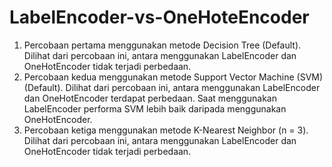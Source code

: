 # LabelEncoder-vs-OneHoteEncoder
1. Percobaan pertama menggunakan metode Decision Tree (Default). Dilihat dari percobaan ini, antara menggunakan LabelEncoder dan OneHotEncoder tidak terjadi perbedaan.
2. Percobaan kedua menggunakan metode Support Vector Machine (SVM)(Default). Dilihat dari percobaan ini, antara menggunakan LabelEncoder dan OneHotEncoder terdapat perbedaan. Saat menggunakan LabelEncoder performa SVM lebih baik daripada menggunakan OneHotEncoder. 
3. Percobaan ketiga menggunakan metode K-Nearest Neighbor (n = 3). Dilihat dari percobaan ini, antara menggunakan LabelEncoder dan OneHotEncoder tidak terjadi perbedaan.
